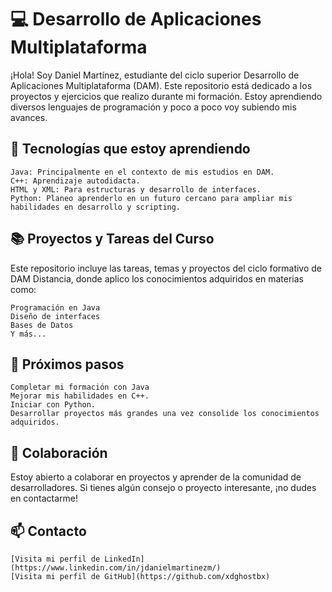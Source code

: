 # 💻 Desarrollo de Aplicaciones Multiplataforma

¡Hola! Soy Daniel Martínez, estudiante del ciclo superior Desarrollo de Aplicaciones Multiplataforma (DAM). Este repositorio está dedicado a los proyectos y ejercicios que realizo durante mi formación.
Estoy aprendiendo diversos lenguajes de programación y poco a poco voy subiendo mis avances.

## 🚀 Tecnologías que estoy aprendiendo

    Java: Principalmente en el contexto de mis estudios en DAM.
    C++: Aprendizaje autodidacta.
    HTML y XML: Para estructuras y desarrollo de interfaces.
    Python: Planeo aprenderlo en un futuro cercano para ampliar mis habilidades en desarrollo y scripting.

## 📚 Proyectos y Tareas del Curso

Este repositorio incluye las tareas, temas y proyectos del ciclo formativo de DAM Distancia, donde aplico los conocimientos adquiridos en materias como:

    Programación en Java
    Diseño de interfaces
    Bases de Datos
    Y más...

## 🌱 Próximos pasos

    Completar mi formación con Java
    Mejorar mis habilidades en C++.
    Iniciar con Python.
    Desarrollar proyectos más grandes una vez consolide los conocimientos adquiridos.

## 🤝 Colaboración

Estoy abierto a colaborar en proyectos y aprender de la comunidad de desarrolladores. Si tienes algún consejo o proyecto interesante, ¡no dudes en contactarme!

## 📫 Contacto

    [Visita mi perfil de LinkedIn](https://www.linkedin.com/in/jdanielmartinezm/)
    [Visita mi perfil de GitHub](https://github.com/xdghostbx)
